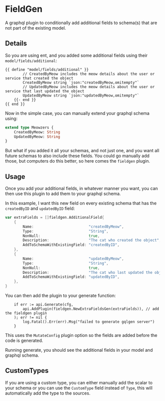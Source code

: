 # FieldGen

A graphql plugin to conditionally add additional fields to schema(s) that are not part
of the existing model.

## Details

So you are using ent, and you added some additional fields using their `model/fields/additional`:

```
{{ define "model/fields/additional" }}
        // CreatedByMeow includes the meow details about the user or service that created the object
        CreatedByMeow string `json:"createdByMeow,omitempty"`
        // UpdatedByMeow includes the meow details about the user or service that last updated the object
        UpdatedByMeow string `json:"updatedByMeow,omitempty"`
    {{- end }}
{{ end }}
```

Now in the simple case, you can manually extend your graphql schema using:

```graphql
extend type Meowzers {
    CreatedByMeow: String
    UpdatedByMeow: String
}
```

But what if you added it all your schemas, and not just one, and you want all future schemas to also include these fields. You could go manually add those, but computers do this better, so here comes the `fieldgen` plugin.


## Usage

Once you add your additional fields, in whatever manner you want, you can then use this plugin to add them to your graphql schema.

In this example, I want this  new field on every existing schema that has the `createdByID` and `updatedByID` field:

```go
var extraFields = []fieldgen.AdditionalField{
	{
		Name:                         "createdByMeow",
		Type:                         "String",
		NonNull:                      true,
		Description:                  "The cat who created the object",
		AddToSchemaWithExistingField: "createdByID",
	},
	{
		Name:                         "updatedByMeow",
		Type:                         "String",
		NonNull:                      true,
		Description:                  "The cat who last updated the object",
		AddToSchemaWithExistingField: "updatedByID",
	},
}
```

You can then add the plugin to your generate function:

```
	if err := api.Generate(cfg,
		api.AddPlugin(fieldgen.NewExtraFieldsGen(extraFields)), // add the fieldgen plugin
	); err != nil {
		log.Fatal().Err(err).Msg("failed to generate gqlgen server")
	}
```

This uses the `MutateConfig` plugin option so the fields are added before the code is generated.

Running generate, you should see the additional fields in your model and graphql schema.

## CustomTypes

If you are using a custom type, you can either manually add the scalar to your schema or
you can use the `CustomType` field instead of `Type`, this will automatically add the type
to the sources.